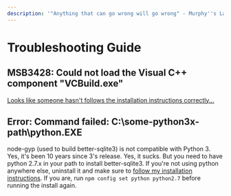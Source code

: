 ```yaml
---
description: '"Anything that can go wrong will go wrong" - Murphy''s Law'
---
```


# Troubleshooting Guide

## MSB3428: Could not load the Visual C++ component "VCBuild.exe"

[Looks like someone hasn't follows the installation instructions correctly...](./#pre-requisites)

## Error: Command failed: C:\some-python3x-path\python.EXE

node-gyp \(used to build better-sqlite3\) is not compatible with Python 3. Yes, it's been 10 years since 3's release. Yes, it sucks. But you need to have python 2.7.x in your path to install better-sqlite3. If you're not using python anywhere else, uninstall it and make sure to [follow my installation instructions](./#pre-requisites). If you are, run `npm config set python python2.7` before running the install again.



